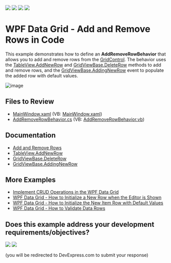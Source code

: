 <!-- default badges list -->
![](https://img.shields.io/endpoint?url=https://codecentral.devexpress.com/api/v1/VersionRange/176968018/19.1.2%2B)
[![](https://img.shields.io/badge/Open_in_DevExpress_Support_Center-FF7200?style=flat-square&logo=DevExpress&logoColor=white)](https://supportcenter.devexpress.com/ticket/details/T830446)
[![](https://img.shields.io/badge/📖_How_to_use_DevExpress_Examples-e9f6fc?style=flat-square)](https://docs.devexpress.com/GeneralInformation/403183)
[![](https://img.shields.io/badge/💬_Leave_Feedback-feecdd?style=flat-square)](#does-this-example-address-your-development-requirementsobjectives)
<!-- default badges end -->
# WPF Data Grid - Add and Remove Rows in Code

This example demonstrates how to define an **AddRemoveRowBehavior** that allows you to add and remove rows from the [GridControl](https://docs.devexpress.com/WPF/DevExpress.Xpf.Grid.GridControl). The behavior uses the [TableView.AddNewRow](https://docs.devexpress.com/WPF/DevExpress.Xpf.Grid.TableView.AddNewRow(System.Boolean)) and [GridViewBase.DeleteRow](https://docs.devexpress.com/WPF/DevExpress.Xpf.Grid.GridViewBase.DeleteRow(System.Int32)) methods to add and remove rows, and the [GridViewBase.AddingNewRow](https://docs.devexpress.com/WPF/DevExpress.Xpf.Grid.GridViewBase.AddingNewRow) event to populate the added row with default values.

![image](https://user-images.githubusercontent.com/65009440/175929544-6fc4e5c4-3225-4a42-8f77-4eca17dc9e00.png)

## Files to Review

* [MainWindow.xaml](./CS/AddRemoveRows/MainWindow.xaml) (VB: [MainWindow.xaml](./VB/AddRemoveRows/MainWindow.xaml))
* [AddRemoveRowBehavior.cs](./CS/AddRemoveRows/AddRemoveRowBehavior.cs) (VB: [AddRemoveRowBehavior.vb](./VB/AddRemoveRows/AddRemoveRowBehavior.vb))

## Documentation

* [Add and Remove Rows](https://docs.devexpress.com/WPF/6123/controls-and-libraries/data-grid/data-editing-and-validation/add-and-remove-rows)
* [TableView.AddNewRow](https://docs.devexpress.com/WPF/DevExpress.Xpf.Grid.TableView.AddNewRow(System.Boolean))
* [GridViewBase.DeleteRow](https://docs.devexpress.com/WPF/DevExpress.Xpf.Grid.GridViewBase.DeleteRow(System.Int32))
* [GridViewBase.AddingNewRow](https://docs.devexpress.com/WPF/DevExpress.Xpf.Grid.GridViewBase.AddingNewRow)

## More Examples

* [Implement CRUD Operations in the WPF Data Grid](https://github.com/DevExpress-Examples/how-to-implement-crud-operations)
* [WPF Data Grid - How to Initialize a New Row when the Editor is Shown](https://github.com/DevExpress-Examples/how-to-initialize-a-new-row-when-only-the-editor-is-shown-e1817)
* [WPF Data Grid - How to Initialize the New Item Row with Default Values](https://github.com/DevExpress-Examples/how-to-initialize-the-new-item-row-with-default-values-e1569)
* [WPF Data Grid - How to Validate Data Rows](https://github.com/DevExpress-Examples/how-to-validate-data-rows-e1593)
<!-- feedback -->
## Does this example address your development requirements/objectives?

[<img src="https://www.devexpress.com/support/examples/i/yes-button.svg"/>](https://www.devexpress.com/support/examples/survey.xml?utm_source=github&utm_campaign=wpf-data-grid-add-and-remove-rows-in-code&~~~was_helpful=yes) [<img src="https://www.devexpress.com/support/examples/i/no-button.svg"/>](https://www.devexpress.com/support/examples/survey.xml?utm_source=github&utm_campaign=wpf-data-grid-add-and-remove-rows-in-code&~~~was_helpful=no)

(you will be redirected to DevExpress.com to submit your response)
<!-- feedback end -->

